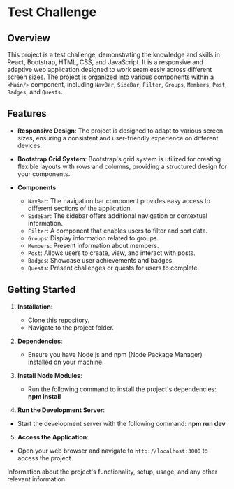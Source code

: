 # Test Challenge

## Overview

This project is a test challenge, demonstrating the knowledge and skills in React, Bootstrap, HTML, CSS, and JavaScript. It is a responsive and adaptive web application designed to work seamlessly across different screen sizes. 
The project is organized into various components within a `<Main/>` component, including `NavBar`, `SideBar`, `Filter`, `Groups`, `Members`, `Post`, `Badges`, and `Quests`.

## Features

- **Responsive Design**: The project is designed to adapt to various screen sizes, ensuring a consistent and user-friendly experience on different devices.

- **Bootstrap Grid System**: Bootstrap's grid system is utilized for creating flexible layouts with rows and columns, providing a structured design for your components.

- **Components**:
    - `NavBar`: The navigation bar component provides easy access to different sections of the application.
    - `SideBar`: The sidebar offers additional navigation or contextual information.
    - `Filter`: A component that enables users to filter and sort data.
    - `Groups`: Display information related to groups.
    - `Members`: Present information about members.
    - `Post`: Allows users to create, view, and interact with posts.
    - `Badges`: Showcase user achievements and badges.
    - `Quests`: Present challenges or quests for users to complete.

## Getting Started

1. **Installation**:
   - Clone this repository.
   - Navigate to the project folder.

2. **Dependencies**:
   - Ensure you have Node.js and npm (Node Package Manager) installed on your machine.

3. **Install Node Modules**:
   - Run the following command to install the project's dependencies:
   **npm install**

4. **Run the Development Server**:
- Start the development server with the following command:
  **npm run dev**

5. **Access the Application**:
- Open your web browser and navigate to `http://localhost:3000` to access the project.

Information about the project's functionality, setup, usage, and any other relevant information.

